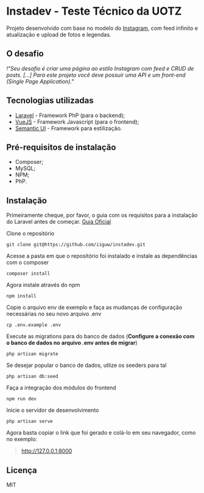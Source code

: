 # Instadev - Teste Técnico da UOTZ

Projeto desenvolvido com base no modelo do [Instagram](https://www.instagram.com/), com feed infinito e atualização e upload de fotos e legendas.


## O desafio

_!"Seu desafio é criar uma página ao estilo Instagram com feed e CRUD de posts. [...] Para este projeto você deve possuir uma API e um front-end (Single Page Application)."_


## Tecnologias utilizadas

- [Laravel](https://laravel.com/) - Framework PhP (para o backend);
- [VueJS](https://vuejs.org/) - Framework Javascript (para o frontend);
- [Semantic UI](https://semantic-ui.com/) - Framework para estilização.


## Pré-requisitos de instalação

- Composer;
- MySQL;
- NPM;
- PhP.


## Instalação

Primeiramente cheque, por favor, o guia com os requisitos para a instalação do Laravel antes de começar. [Guia Oficial](https://laravel.com/docs/5.8/installation#installing-laravel)

Clone o repositório
```
git clone git@https://github.com/iiguw/instadev.git
```

Acesse a pasta em que o repositório foi instalado e instale as dependências com o composer
```
composer install
```

Agora instale através do npm
```
npm install
```
Copie o arquivo env de exemplo e faça as mudanças de configuração necessárias no seu novo arquivo .env
```
cp .env.example .env
```

Execute as migrations para do banco de dados (**Configure a conexão com o banco de dados no arquivo .env antes de migrar**)
```
php artisan migrate
```

Se desejar popular o banco de dados, utlize os seeders para tal
```
php artisan db:seed
```

Faça a integração dos módulos do frontend
```
npm run dev
```

Inicie o servidor de desenvolvimento
```
php artisan serve
```

Agora basta copiar o link que foi gerado e colá-lo em seu navegador, como no exemplo:
> http://127.0.0.1:8000


## Licença

MIT
